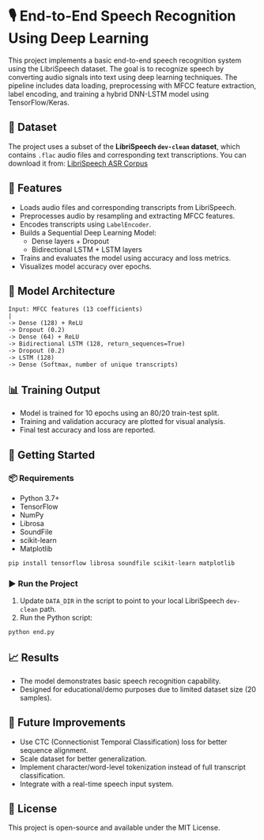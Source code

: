 # 🎙️ End-to-End Speech Recognition Using Deep Learning

This project implements a basic end-to-end speech recognition system using the LibriSpeech dataset. The goal is to recognize speech by converting audio signals into text using deep learning techniques. The pipeline includes data loading, preprocessing with MFCC feature extraction, label encoding, and training a hybrid DNN-LSTM model using TensorFlow/Keras.

## 📁 Dataset

The project uses a subset of the **LibriSpeech `dev-clean` dataset**, which contains `.flac` audio files and corresponding text transcriptions. You can download it from: [LibriSpeech ASR Corpus](http://www.openslr.org/12)

## 🔧 Features

- Loads audio files and corresponding transcripts from LibriSpeech.
- Preprocesses audio by resampling and extracting MFCC features.
- Encodes transcripts using `LabelEncoder`.
- Builds a Sequential Deep Learning Model:
  - Dense layers + Dropout
  - Bidirectional LSTM + LSTM layers
- Trains and evaluates the model using accuracy and loss metrics.
- Visualizes model accuracy over epochs.

## 🧠 Model Architecture

```
Input: MFCC features (13 coefficients)
|
-> Dense (128) + ReLU
-> Dropout (0.2)
-> Dense (64) + ReLU
-> Bidirectional LSTM (128, return_sequences=True)
-> Dropout (0.2)
-> LSTM (128)
-> Dense (Softmax, number of unique transcripts)
```

## 📊 Training Output

- Model is trained for 10 epochs using an 80/20 train-test split.
- Training and validation accuracy are plotted for visual analysis.
- Final test accuracy and loss are reported.

## 🚀 Getting Started

### 📦 Requirements

- Python 3.7+
- TensorFlow
- NumPy
- Librosa
- SoundFile
- scikit-learn
- Matplotlib

```bash
pip install tensorflow librosa soundfile scikit-learn matplotlib
```

### ▶️ Run the Project

1. Update `DATA_DIR` in the script to point to your local LibriSpeech `dev-clean` path.
2. Run the Python script:

```bash
python end.py
```

## 📈 Results

- The model demonstrates basic speech recognition capability.
- Designed for educational/demo purposes due to limited dataset size (20 samples).

## 🔮 Future Improvements

- Use CTC (Connectionist Temporal Classification) loss for better sequence alignment.
- Scale dataset for better generalization.
- Implement character/word-level tokenization instead of full transcript classification.
- Integrate with a real-time speech input system.

## 📄 License

This project is open-source and available under the MIT License.
